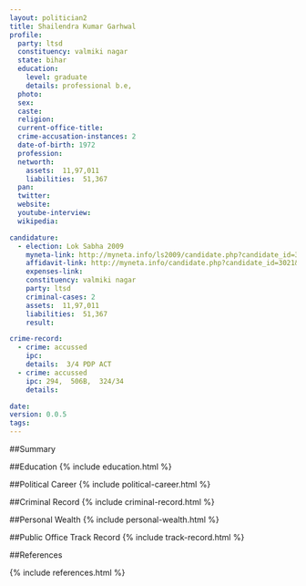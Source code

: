 ```yaml
---
layout: politician2
title: Shailendra Kumar Garhwal
profile: 
  party: ltsd
  constituency: valmiki nagar
  state: bihar
  education: 
    level: graduate
    details: professional b.e,
  photo: 
  sex: 
  caste: 
  religion: 
  current-office-title: 
  crime-accusation-instances: 2
  date-of-birth: 1972
  profession: 
  networth: 
    assets:  11,97,011
    liabilities:  51,367
  pan: 
  twitter: 
  website: 
  youtube-interview: 
  wikipedia: 

candidature: 
  - election: Lok Sabha 2009
    myneta-link: http://myneta.info/ls2009/candidate.php?candidate_id=3021
    affidavit-link: http://myneta.info/candidate.php?candidate_id=3021&scan=original
    expenses-link: 
    constituency: valmiki nagar 
    party: ltsd
    criminal-cases: 2
    assets:  11,97,011
    liabilities:  51,367
    result:  

crime-record: 
  - crime: accussed
    ipc: 
    details:  3/4 PDP ACT  
  - crime: accussed
    ipc: 294,  506B,  324/34
    details:    

date: 
version: 0.0.5
tags: 
---
```

##Summary


##Education
{% include education.html %}


##Political Career
{% include political-career.html %}


##Criminal Record
{% include criminal-record.html %}


##Personal Wealth
{% include personal-wealth.html %}


##Public Office Track Record
{% include track-record.html %}


##References


{% include references.html %}
